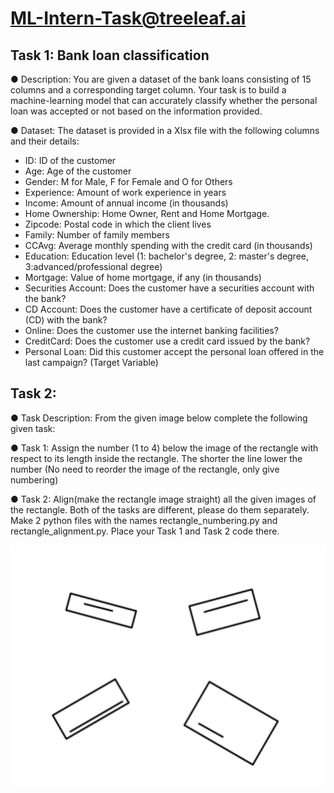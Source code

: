 # ML-Intern-Task@treeleaf.ai

## Task 1: Bank loan classification
● Description:
You are given a dataset of the bank loans consisting of 15 columns and a corresponding
target column. Your task is to build a machine-learning model that can accurately classify
whether the personal loan was accepted or not based on the information provided.

● Dataset:
The dataset is provided in a Xlsx file with the following columns and their details:
- ID: ID of the customer
- Age: Age of the customer
- Gender: M for Male, F for Female and O for Others
- Experience: Amount of work experience in years
- Income: Amount of annual income (in thousands)
- Home Ownership: Home Owner, Rent and Home Mortgage.
- Zipcode: Postal code in which the client lives
- Family: Number of family members
- CCAvg: Average monthly spending with the credit card (in thousands)
- Education: Education level (1: bachelor's degree, 2: master's degree, 3:advanced/professional degree)
- Mortgage: Value of home mortgage, if any (in thousands)
- Securities Account: Does the customer have a securities account with the bank?
- CD Account: Does the customer have a certificate of deposit account (CD) with the
bank?
- Online: Does the customer use the internet banking facilities?
- CreditCard: Does the customer use a credit card issued by the bank?
- Personal Loan: Did this customer accept the personal loan offered in the last campaign? (Target Variable)

## Task 2: 
● Task Description: 
 From the given image below complete the following given task:
  
● Task 1: Assign the number (1 to 4) below the image of the rectangle with respect to its length
inside the rectangle. The shorter the line lower the number (No need to reorder the image of the
rectangle, only give numbering)

● Task 2: Align(make the rectangle image straight) all the given images of the rectangle. Both
of the tasks are different, please do them separately.
Make 2 python files with the names rectangle_numbering.py and rectangle_alignment.py.
Place your Task 1 and Task 2 code there.

![Alt text](task2_py/task2.png)
